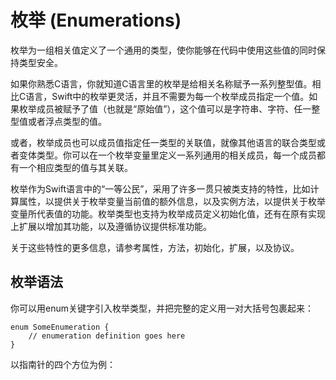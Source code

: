 # 枚举 (Enumerations)
枚举为一组相关值定义了一个通用的类型，使你能够在代码中使用这些值的同时保持类型安全。

如果你熟悉C语言，你就知道C语言里的枚举是给相关名称赋予一系列整型值。相比C语言，Swift中的枚举更灵活，并且不需要为每一个枚举成员指定一个值。如果枚举成员被赋予了值（也就是“原始值”），这个值可以是字符串、字符、任一整型值或者浮点类型的值。

或者，枚举成员也可以成员值指定任一类型的关联值，就像其他语言的联合类型或者变体类型。你可以在一个枚举变量里定义一系列通用的相关成员，每一个成员都有一个相应类型的值与其关联。

枚举作为Swift语言中的“一等公民”，采用了许多一贯只被类支持的特性，比如计算属性，以提供关于枚举变量当前值的额外信息，以及实例方法，以提供关于枚举变量所代表值的功能。枚举类型也支持为枚举成员定义初始化值，还有在原有实现上扩展以增加其功能，以及遵循协议提供标准功能。

关于这些特性的更多信息，请参考属性，方法，初始化，扩展，以及协议。

## 枚举语法
你可以用enum关键字引入枚举类型，并把完整的定义用一对大括号包裹起来：

```
enum SomeEnumeration {
    // enumeration definition goes here
}
```

以指南针的四个方位为例：
